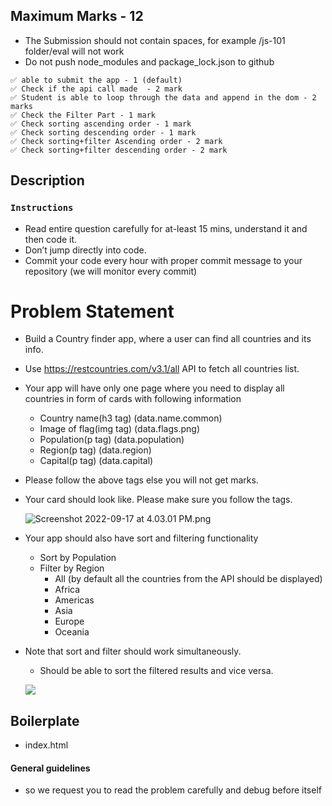## Maximum Marks - 12

- The Submission should not contain spaces, for example /js-101 folder/eval will not work
- Do not push node_modules and package_lock.json to github

```
✅ able to submit the app - 1 (default)
✅ Check if the api call made  - 2 mark
✅ Student is able to loop through the data and append in the dom - 2 marks
✅ Check the Filter Part - 1 mark
✅ Check sorting ascending order - 1 mark
✅ Check sorting descending order - 1 mark
✅ Check sorting+filter Ascending order - 2 mark
✅ Check sorting+filter descending order - 2 mark

```



## Description

### `Instructions`

- Read entire question carefully for at-least 15 mins, understand it and then code it.
- Don’t jump directly into code.
- Commit your code every hour with proper commit message to your repository (we will monitor every commit)

# Problem Statement

- Build a Country finder app, where a user can find all countries and its info.

- Use https://restcountries.com/v3.1/all API to fetch all countries list.

- Your app will have only one page where you need to display all countries in form of cards with following information

  - Country name(h3 tag) (data.name.common)
  - Image of flag(img tag) (data.flags.png)
  - Population(p tag) (data.population)
  - Region(p tag) (data.region)
  - Capital(p tag) (data.capital)

- Please follow the above tags else you will not get marks.

- Your card should look like. Please make sure you follow the tags.

  ![Screenshot 2022-09-17 at 4.03.01 PM.png](https://i.imgur.com/hxzwIG4.png)

- Your app should also have sort and filtering functionality

  - Sort by Population
  - Filter by Region
    - All (by default all the countries from the API should be displayed)
    - Africa
    - Americas
    - Asia
    - Europe
    - Oceania

- Note that sort and filter should work simultaneously.
  - Should be able to sort the filtered results and vice versa.
  
  ![](https://i.imgur.com/ycYI8FL.gif)

## Boilerplate

- index.html


#### General guidelines
- so we request you to read the problem carefully and debug before itself

